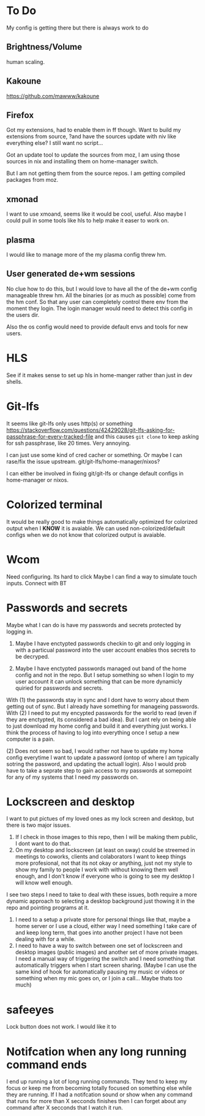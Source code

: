 # To Do
My config is getting there but there is always work to do

## Brightness/Volume
human scaling.

## Kakoune
https://github.com/mawww/kakoune


## Firefox
Got my extensions, had to enable them in ff though.
Want to build my extensions from source, ?and have the sources update with niv like everything else?
I still want no script...

Got an update tool to update the sources from moz, I am using those sources in nix and installing them on home-manager switch.

But I am not getting them from the source repos. I am getting compiled packages from moz.

## xmonad
I want to use xmoand, seems like it would be cool, useful.
Also maybe I could pull in some tools like hls to help make it easer to work on.

## plasma
I would like to manage more of the my plasma config threw hm.

## User generated de+wm sessions
No clue how to do this, but I would love to have all the of the de+wm config manageable threw hm. All the binaries (or as much as possible) come from the hm conf. So that any user can completely control there env from the moment they login.
The login manager would need to detect this config in the users dir.

Also the os config would need to provide default envs and tools for new users.

# HLS
See if it makes sense to set up hls in home-manger rather than just in dev shells.

# Git-lfs
It seems like git-lfs only uses http(s) or something https://stackoverflow.com/questions/42429028/git-lfs-asking-for-passphrase-for-every-tracked-file
and this causes `git clone` to keep asking for ssh passphrase, like 20 times. Very annoying. 

I can just use some kind of cred cacher or something. Or maybe I can rase/fix the issue upstream. git/git-lfs/home-manager/nixos?

I can either be involved in fixing git/git-lfs or change default configs in home-manager or nixos.

# Colorized terminal
It would be really good to make things automatically optimized for colorized output when I **KNOW** it is avaiable.
We can used non-colorized/default configs when we do not know that colorized output is avaiable.

# Wcom
Need configuring.
Its hard to click
Maybe I can find a way to simulate touch inputs.
Connect with BT

# Passwords and secrets
Maybe what I can do is have my passwords and secrets protected by logging in.
1. Maybe I have enctypted passwords checkin to git and only logging in with a particual password into the user account
enables thos secrets to be decryped.

2. Maybe I have enctypted passwords managed out band of the home config and not in the repo. But I setup something so when I login
to my user account it can unlock something that can be more dynamicly quiried for passwords and secrets.

With (1) the passwords stay in sync and I dont have to worry about them getting out of sync. But I already have something for manageing passwords.
With (2) I need to put my encypted passwords for the world to read (even if they are enctypted, its considered a bad idea). But I cant rely on
being able to just download my home config and build it and everything just works. I think the process of having to log into everything once I setup a new
computer is a pain.

(2) Does not seem so bad, I would rather not have to update my home config everytime I want to update a password
(ontop of where I am typically sotring the password, and updating the actuall login). Also I would prob have to take a seprate step to gain access to my
passwords at somepoint for any of my systems that I need my passwords on.

# Lockscreen and desktop
I want to put pictues of my loved ones as my lock screen and desktop, but there is two major issues.
1. If I check in those images to this repo, then I will be making them public, I dont want to do that.
2. On my desktop and lockscreen (at least on sway) could be streemed in meetings to coworks, clients and colaborators
I want to keep things more profesional, not that its not okay or anything, just not my style to show my family to people I work with
without knowing them well enough, and I don't know if everyone who is going to see my desktop I will know well enough.

I see two steps I need to take to deal with these issues, both require a more dynamic approach to selecting a desktop background just
thowing it in the repo and pointing programs at it.
1. I need to a setup a private store for personal things like that, maybe a home server or I use a cloud, either way I need something I take
care of and keep long term, that goes into another project I have not been dealing with for a while.
2. I need to have a way to switch between one set of lockscreen and desktop images (public images) and another set of more private images.
I need a manual way of triggering the switch and I need something that automatically triggers when I start screen sharing.
(Maybe I can use the same kind of hook for automatically pausing my music or videos or something when my mic goes on, or I join a call... Maybe thats too much)

# safeeyes
Lock button does not work. I would like it to

# Notifcation when any long running command ends
I end up running a lot of long running commands. They tend to keep my focus or keep me from becoming totally focused on something else while they are running. If I had
a notifcation sound or show when any command that runs for more than X secconds finishes then I can forget about any command after X secconds that I watch it run.
